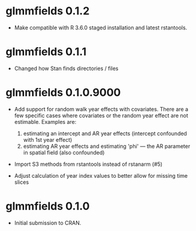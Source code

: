 # glmmfields 0.1.2

* Make compatible with R 3.6.0 staged installation and latest rstantools.

# glmmfields 0.1.1

* Changed how Stan finds directories / files

# glmmfields 0.1.0.9000

* Add support for random walk year effects with covariates. There are a few
  specific cases where covariates or the random year effect are not estimable.
  Examples are:

    1. estimating an intercept and AR year effects (intercept confounded with
       1st year effect)
    2. estimating AR year effects and estimating 'phi' — the AR parameter in
       spatial field (also confounded)

* Import S3 methods from rstantools instead of rstanarm (#5)

* Adjust calculation of year index values to better allow for missing time slices

# glmmfields 0.1.0

* Initial submission to CRAN.
